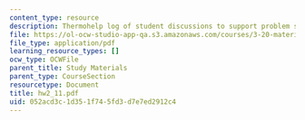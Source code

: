 ```yaml
---
content_type: resource
description: Thermohelp log of student discussions to support problem sets.
file: https://ol-ocw-studio-app-qa.s3.amazonaws.com/courses/3-20-materials-at-equilibrium-sma-5111-fall-2003/052acd3c1d351f745fd3d7e7ed2912c4_hw2_11.pdf
file_type: application/pdf
learning_resource_types: []
ocw_type: OCWFile
parent_title: Study Materials
parent_type: CourseSection
resourcetype: Document
title: hw2_11.pdf
uid: 052acd3c-1d35-1f74-5fd3-d7e7ed2912c4
---
```

